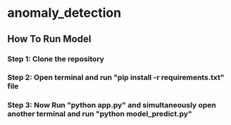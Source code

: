 # anomaly_detection

## How To Run Model

### Step 1: Clone the repository 
### Step 2: Open terminal and run "pip install -r requirements.txt" file
### Step 3: Now Run "python app.py" and simultaneously open another terminal and run "python model_predict.py" 

